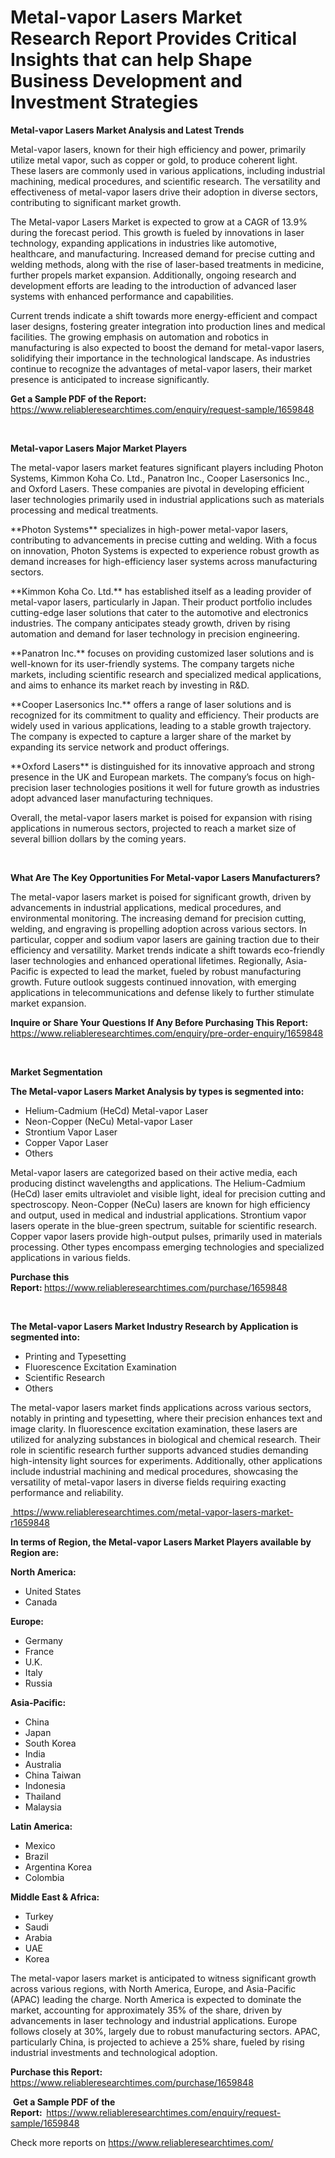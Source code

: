 <p><h1>Metal-vapor Lasers Market Research Report Provides Critical Insights that can help Shape Business Development and Investment Strategies</h1></p><p><strong>Metal-vapor Lasers Market Analysis and Latest Trends</strong></p>
<p><p>Metal-vapor lasers, known for their high efficiency and power, primarily utilize metal vapor, such as copper or gold, to produce coherent light. These lasers are commonly used in various applications, including industrial machining, medical procedures, and scientific research. The versatility and effectiveness of metal-vapor lasers drive their adoption in diverse sectors, contributing to significant market growth.</p><p>The Metal-vapor Lasers Market is expected to grow at a CAGR of 13.9% during the forecast period. This growth is fueled by innovations in laser technology, expanding applications in industries like automotive, healthcare, and manufacturing. Increased demand for precise cutting and welding methods, along with the rise of laser-based treatments in medicine, further propels market expansion. Additionally, ongoing research and development efforts are leading to the introduction of advanced laser systems with enhanced performance and capabilities.</p><p>Current trends indicate a shift towards more energy-efficient and compact laser designs, fostering greater integration into production lines and medical facilities. The growing emphasis on automation and robotics in manufacturing is also expected to boost the demand for metal-vapor lasers, solidifying their importance in the technological landscape. As industries continue to recognize the advantages of metal-vapor lasers, their market presence is anticipated to increase significantly.</p></p>
<p><strong>Get a Sample PDF of the Report:&nbsp;</strong> <a href="https://www.reliableresearchtimes.com/enquiry/request-sample/1659848?utm_campaign=2997&utm_medium=2&utm_source=Github&utm_content=ia&utm_term=29032025&utm_id=metal-vapor-lasers">https://www.reliableresearchtimes.com/enquiry/request-sample/1659848</a></p>
<p>&nbsp;</p>
<p><strong>Metal-vapor Lasers Major Market Players</strong></p>
<p><p>The metal-vapor lasers market features significant players including Photon Systems, Kimmon Koha Co. Ltd., Panatron Inc., Cooper Lasersonics Inc., and Oxford Lasers. These companies are pivotal in developing efficient laser technologies primarily used in industrial applications such as materials processing and medical treatments.</p><p>**Photon Systems** specializes in high-power metal-vapor lasers, contributing to advancements in precise cutting and welding. With a focus on innovation, Photon Systems is expected to experience robust growth as demand increases for high-efficiency laser systems across manufacturing sectors.</p><p>**Kimmon Koha Co. Ltd.** has established itself as a leading provider of metal-vapor lasers, particularly in Japan. Their product portfolio includes cutting-edge laser solutions that cater to the automotive and electronics industries. The company anticipates steady growth, driven by rising automation and demand for laser technology in precision engineering.</p><p>**Panatron Inc.** focuses on providing customized laser solutions and is well-known for its user-friendly systems. The company targets niche markets, including scientific research and specialized medical applications, and aims to enhance its market reach by investing in R&D.</p><p>**Cooper Lasersonics Inc.** offers a range of laser solutions and is recognized for its commitment to quality and efficiency. Their products are widely used in various applications, leading to a stable growth trajectory. The company is expected to capture a larger share of the market by expanding its service network and product offerings.</p><p>**Oxford Lasers** is distinguished for its innovative approach and strong presence in the UK and European markets. The company’s focus on high-precision laser technologies positions it well for future growth as industries adopt advanced laser manufacturing techniques.</p><p>Overall, the metal-vapor lasers market is poised for expansion with rising applications in numerous sectors, projected to reach a market size of several billion dollars by the coming years.</p></p>
<p>&nbsp;</p>
<p><strong>What Are The Key Opportunities For Metal-vapor Lasers Manufacturers?</strong></p>
<p><p>The metal-vapor lasers market is poised for significant growth, driven by advancements in industrial applications, medical procedures, and environmental monitoring. The increasing demand for precision cutting, welding, and engraving is propelling adoption across various sectors. In particular, copper and sodium vapor lasers are gaining traction due to their efficiency and versatility. Market trends indicate a shift towards eco-friendly laser technologies and enhanced operational lifetimes. Regionally, Asia-Pacific is expected to lead the market, fueled by robust manufacturing growth. Future outlook suggests continued innovation, with emerging applications in telecommunications and defense likely to further stimulate market expansion.</p></p>
<p><strong>Inquire or Share Your Questions If Any Before Purchasing This Report:</strong> <a href="https://www.reliableresearchtimes.com/enquiry/pre-order-enquiry/1659848?utm_campaign=2997&utm_medium=2&utm_source=Github&utm_content=ia&utm_term=29032025&utm_id=metal-vapor-lasers">https://www.reliableresearchtimes.com/enquiry/pre-order-enquiry/1659848</a></p>
<p>&nbsp;</p>
<p><strong>Market Segmentation</strong></p>
<p><strong>The Metal-vapor Lasers Market Analysis by types is segmented into:</strong></p>
<p><ul><li>Helium-Cadmium (HeCd) Metal-vapor Laser</li><li>Neon-Copper (NeCu) Metal-vapor Laser</li><li>Strontium Vapor Laser</li><li>Copper Vapor Laser</li><li>Others</li></ul></p>
<p><p>Metal-vapor lasers are categorized based on their active media, each producing distinct wavelengths and applications. The Helium-Cadmium (HeCd) laser emits ultraviolet and visible light, ideal for precision cutting and spectroscopy. Neon-Copper (NeCu) lasers are known for high efficiency and output, used in medical and industrial applications. Strontium vapor lasers operate in the blue-green spectrum, suitable for scientific research. Copper vapor lasers provide high-output pulses, primarily used in materials processing. Other types encompass emerging technologies and specialized applications in various fields.</p></p>
<p><strong>Purchase this Report:&nbsp;</strong><a href="https://www.reliableresearchtimes.com/purchase/1659848?utm_campaign=2997&utm_medium=2&utm_source=Github&utm_content=ia&utm_term=29032025&utm_id=metal-vapor-lasers">https://www.reliableresearchtimes.com/purchase/1659848</a></p>
<p>&nbsp;</p>
<p><strong>The Metal-vapor Lasers Market Industry Research by Application is segmented into:</strong></p>
<p><ul><li>Printing and Typesetting</li><li>Fluorescence Excitation Examination</li><li>Scientific Research</li><li>Others</li></ul></p>
<p><p>The metal-vapor lasers market finds applications across various sectors, notably in printing and typesetting, where their precision enhances text and image clarity. In fluorescence excitation examination, these lasers are utilized for analyzing substances in biological and chemical research. Their role in scientific research further supports advanced studies demanding high-intensity light sources for experiments. Additionally, other applications include industrial machining and medical procedures, showcasing the versatility of metal-vapor lasers in diverse fields requiring exacting performance and reliability.</p></p>
<p><a href="https://www.reliableresearchtimes.com/metal-vapor-lasers-market-r1659848?utm_campaign=2997&utm_medium=2&utm_source=Github&utm_content=ia&utm_term=29032025&utm_id=metal-vapor-lasers">&nbsp;https://www.reliableresearchtimes.com/metal-vapor-lasers-market-r1659848</a></p>
<p><strong>In terms of Region, the Metal-vapor Lasers Market Players available by Region are:</strong></p>
<p>
    <p> <strong> North America: </strong>
        <ul>
            <li>United States</li>
            <li>Canada</li>
        </ul>
        </p> 
    <p> <strong> Europe: </strong>
        <ul>
            <li>Germany</li>
            <li>France</li>
            <li>U.K.</li>
            <li>Italy</li>
            <li>Russia</li>
        </ul>
        </p> 
    <p> <strong> Asia-Pacific: </strong>
        <ul>
            <li>China</li>
            <li>Japan</li>
            <li>South Korea</li>
            <li>India</li>
            <li>Australia</li>
            <li>China Taiwan</li>
            <li>Indonesia</li>
            <li>Thailand</li>
            <li>Malaysia</li>
        </ul>
        </p> 
    <p> <strong> Latin America: </strong>
        <ul>
            <li>Mexico</li>
            <li>Brazil</li>
            <li>Argentina Korea</li>
            <li>Colombia</li>
        </ul>
        </p> 
    <p> <strong> Middle East & Africa: </strong>
        <ul>
            <li>Turkey</li>
            <li>Saudi</li>
            <li>Arabia</li>
            <li>UAE</li>
            <li>Korea</li>
        </ul>
    </p>
    </p>
<p><p>The metal-vapor lasers market is anticipated to witness significant growth across various regions, with North America, Europe, and Asia-Pacific (APAC) leading the charge. North America is expected to dominate the market, accounting for approximately 35% of the share, driven by advancements in laser technology and industrial applications. Europe follows closely at 30%, largely due to robust manufacturing sectors. APAC, particularly China, is projected to achieve a 25% share, fueled by rising industrial investments and technological adoption.</p></p>
<p><strong>Purchase this Report: </strong><a href="https://www.reliableresearchtimes.com/purchase/1659848?utm_campaign=2997&utm_medium=2&utm_source=Github&utm_content=ia&utm_term=29032025&utm_id=metal-vapor-lasers">https://www.reliableresearchtimes.com/purchase/1659848</a></p>
<p>&nbsp;<strong>Get a Sample PDF of the Report:&nbsp;&nbsp;</strong><a href="https://www.reliableresearchtimes.com/enquiry/request-sample/1659848?utm_campaign=2997&utm_medium=2&utm_source=Github&utm_content=ia&utm_term=29032025&utm_id=metal-vapor-lasers">https://www.reliableresearchtimes.com/enquiry/request-sample/1659848</a></p>
<p><strong></strong></p>
<p>Check more reports on <a href="https://www.reliableresearchtimes.com/?utm_campaign=2997&utm_medium=2&utm_source=Github&utm_content=ia&utm_term=29032025&utm_id=metal-vapor-lasers">https://www.reliableresearchtimes.com/</a></p>